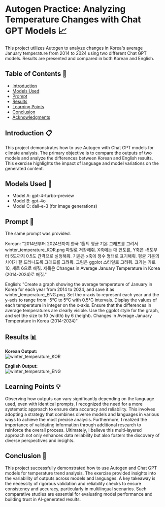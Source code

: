 # Autogen Practice: Analyzing Temperature Changes with Chat GPT Models 📈

This project utilizes Autogen to analyze changes in Korea's average January temperature from 2014 to 2024 using two different Chat GPT models. Results are presented and compared in both Korean and English.

## Table of Contents 📑
- [Introduction](#introduction)
- [Models Used](#models-used)
- [Prompt](#prompt)
- [Results](#results)
- [Learning Points](#learning-points)
- [Conclusion](#conclusion)
- [Acknowledgments](#acknowledgments)

## Introduction 📋
This project demonstrates how to use Autogen with Chat GPT models for climate analysis. The primary objective is to compare the outputs of two models and analyze the differences between Korean and English results. This exercise highlights the impact of language and model variations on the generated content.

## Models Used 🧠
- Model A: gpt-4-turbo-preview
- Model B: gpt-4o
- Model C: dall-e-3 (for image generations)

## Prompt 📝
The same prompt was provided.

Korean: "2014년부터 2024년까지 한국 1월의 평균 기온 그래프를 그려서 winter_temperature_KOR.png 파일로 저장해줘. X축에는 매 연도를, Y축은 -5도부터 5도까지 0.5도 간격으로 설정해줘. 기온은 x축에 정수 형태로 표기해줘. 평균 기온의 차이가 잘 드러나도록 그래프를 그려줘.
그림은 ggplot 스타일로 그려줘. 크기는 가로 10, 세로 6으로 해줘. 제목은 Changes in Average January Temperature in Korea (2014-2024)로 해줘."

English: "Create a graph showing the average temperature of January in Korea for each year from 2014 to 2024, and save it as winter_temperature_ENG.png. Set the x-axis to represent each year and the y-axis to range from -5°C to 5°C with 0.5°C intervals. Display the values of each temperature in integer on the x-axis. Ensure that the differences in average temperatures are clearly visible. Use the ggplot style for the graph, and set the size to 10 (width) by 6 (height). Changes in Average January Temperature in Korea (2014-2024)"

## Results 📊

**Korean Output:**  
![winter_temperature_KOR](https://github.com/user-attachments/assets/cc3235eb-e59f-4f32-acb3-0a1d709db164)


**English Output:**  
![winter_temperature_ENG](https://github.com/user-attachments/assets/430d0754-c276-456c-a780-1bfcc7d77e2a)


## Learning Points 💡
Observing how outputs can vary significantly depending on the language used, even with identical prompts, I recognized the need for a more systematic approach to ensure data accuracy and reliability. This involves adopting a strategy that combines diverse models and languages in various ways to achieve the most precise analysis. Furthermore, I realized the importance of validating information through additional research to reinforce the overall process. Ultimately, I believe this multi-layered approach not only enhances data reliability but also fosters the discovery of diverse perspectives and insights.


## Conclusion 🏁
This project successfully demonstrated how to use Autogen and Chat GPT models for temperature trend analysis. The exercise provided insights into the variability of outputs across models and languages. A key takeaway is the necessity of rigorous validation and reliability checks to ensure consistency and accuracy, particularly in multilingual scenarios. Such comparative studies are essential for evaluating model performance and building trust in AI-generated results.

